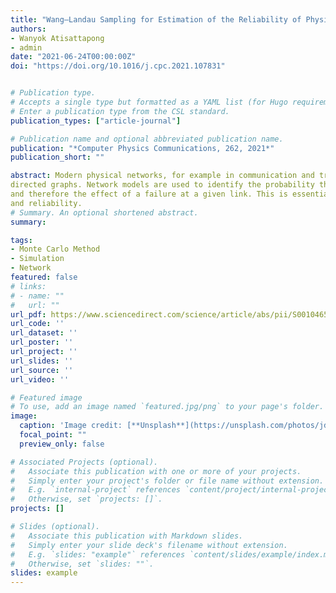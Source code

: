 ```yaml
---
title: "Wang–Landau Sampling for Estimation of the Reliability of Physical Networks"
authors:
- Wanyok Atisattapong
- admin
date: "2021-06-24T00:00:00Z"
doi: "https://doi.org/10.1016/j.cpc.2021.107831"


# Publication type.
# Accepts a single type but formatted as a YAML list (for Hugo requirements).
# Enter a publication type from the CSL standard.
publication_types: ["article-journal"]

# Publication name and optional abbreviated publication name.
publication: "*Computer Physics Communications, 262, 2021*"
publication_short: ""

abstract: Modern physical networks, for example in communication and transportation, can be interpreted as
directed graphs. Network models are used to identify the probability that given nodes are connected,
and therefore the effect of a failure at a given link. This is essential for network design, optimization,
and reliability. 
# Summary. An optional shortened abstract.
summary: 

tags:
- Monte Carlo Method
- Simulation
- Network
featured: false
# links:
# - name: ""
#   url: ""
url_pdf: https://www.sciencedirect.com/science/article/abs/pii/S0010465521000059
url_code: ''
url_dataset: ''
url_poster: ''
url_project: ''
url_slides: ''
url_source: ''
url_video: ''

# Featured image
# To use, add an image named `featured.jpg/png` to your page's folder. 
image:
  caption: 'Image credit: [**Unsplash**](https://unsplash.com/photos/jdD8gXaTZsc)'
  focal_point: ""
  preview_only: false

# Associated Projects (optional).
#   Associate this publication with one or more of your projects.
#   Simply enter your project's folder or file name without extension.
#   E.g. `internal-project` references `content/project/internal-project/index.md`.
#   Otherwise, set `projects: []`.
projects: []

# Slides (optional).
#   Associate this publication with Markdown slides.
#   Simply enter your slide deck's filename without extension.
#   E.g. `slides: "example"` references `content/slides/example/index.md`.
#   Otherwise, set `slides: ""`.
slides: example
---
```



